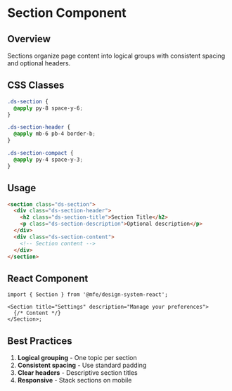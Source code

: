# Section Component

## Overview

Sections organize page content into logical groups with consistent spacing and optional headers.

## CSS Classes

```css
.ds-section {
  @apply py-8 space-y-6;
}

.ds-section-header {
  @apply mb-6 pb-4 border-b;
}

.ds-section-compact {
  @apply py-4 space-y-3;
}
```

## Usage

```html
<section class="ds-section">
  <div class="ds-section-header">
    <h2 class="ds-section-title">Section Title</h2>
    <p class="ds-section-description">Optional description</p>
  </div>
  <div class="ds-section-content">
    <!-- Section content -->
  </div>
</section>
```

## React Component

```tsx
import { Section } from '@mfe/design-system-react';

<Section title="Settings" description="Manage your preferences">
  {/* Content */}
</Section>;
```

## Best Practices

1. **Logical grouping** - One topic per section
2. **Consistent spacing** - Use standard padding
3. **Clear headers** - Descriptive section titles
4. **Responsive** - Stack sections on mobile
